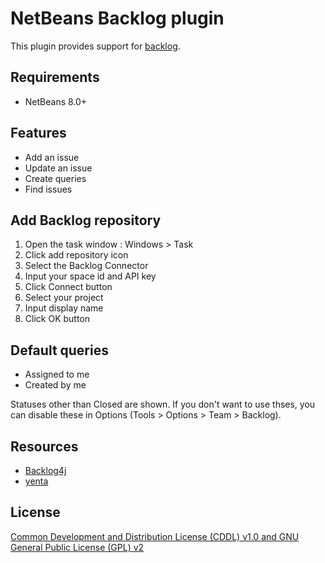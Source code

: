 # NetBeans Backlog plugin

This plugin provides support for [backlog](http://backlogtool.com/?lang=1).

## Requirements

- NetBeans 8.0+

## Features

- Add an issue
- Update an issue
- Create queries
- Find issues

## Add Backlog repository

1. Open the task window : Windows > Task
2. Click add repository icon
3. Select the Backlog Connector
4. Input your space id and API key
5. Click Connect button
6. Select your project
7. Input display name
8. Click OK button

## Default queries

- Assigned to me
- Created by me

Statuses other than Closed are shown.
If you don't want to use thses, you can disable these in Options (Tools > Options > Team > Backlog).

## Resources

- [Backlog4j](https://github.com/nulab/backlog4j)
- [yenta](https://bitbucket.org/jglick/yenta)

## License

[Common Development and Distribution License (CDDL) v1.0 and GNU General Public License (GPL) v2](http://netbeans.org/cddl-gplv2.html)

